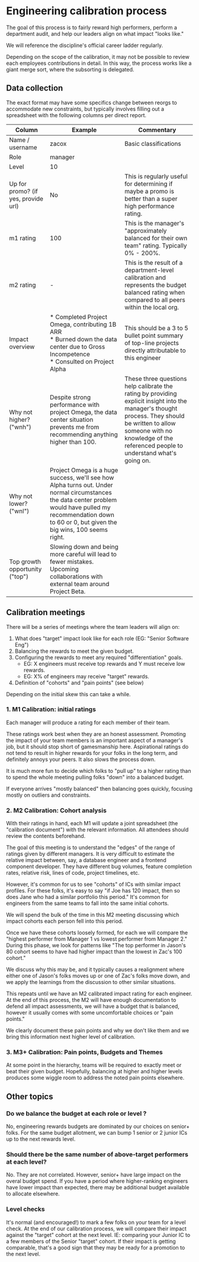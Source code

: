 # Engineering calibration process

The goal of this process is to fairly reward high performers, perform a department audit, and help our leaders align on what impact "looks like."

We will reference the discipline's official career ladder regularly.

Depending on the scope of the calibration, it may not be possible to review each employees contributions in detail. 
In this way, the process works like a giant merge sort, where the subsorting is delegated. 

## Data collection
The exact format may have some specifics change between reorgs to accommodate new constraints, but typically involves filling out a spreadsheet with the following columns per direct report.

| Column | Example| Commentary |
| --- | ---| ---|
| Name / username | zacox | Basic classifications
| Role | manager |
| Level | 10 |
| Up for promo? (if yes, provide url) | No | This is regularly useful for determining if maybe a promo is better than a super high performance rating.|
| m1 rating | 100 | This is the manager's "approximately balanced for their own team" rating. Typically 0% - 200%. |
| m2 rating | - | This is the result of a department-level calibration and represents the budget balanced rating when compared to all peers within the local org. |
|Impact overview| * Completed Project Omega, contributing 1B ARR<br/>* Burned down the data center due to Gross Incompetence<br/>* Consulted on Project Alpha| This should be a 3 to 5 bullet point summary of top-line projects directly attributable to this engineer |
| Why not higher? ("wnh") | Despite strong performance with project Omega, the data center situation prevents me from recommending anything higher than 100. | These three questions help calibrate the rating by providing explicit insight into the manager's thought process. They should be written to allow someone with no knowledge of the referenced people to understand what's going on.
| Why not lower? ("wnl")  | Project Omega is a huge success, we'll see how Alpha turns out. Under normal circumstances the data center problem would have pulled my recommendation down to 60 or 0, but given the big wins, 100 seems right.
| Top growth opportunity ("top") | Slowing down and being more careful will lead to fewer mistakes. Upcoming collaborations with external team around Project Beta.| |


## Calibration meetings

There will be a series of meetings where the team leaders will align on:

1. What does "target" impact look like for each role (EG: "Senior Software Eng")
1. Balancing the rewards to meet the given budget.
1. Configuring the rewards to meet any required "differentiation" goals.
   * EG: X engineers must receive top rewards and Y must receive low rewards.
   * EG: X% of engineers may receive "target" rewards. 
1. Definition of "cohorts" and "pain points" (see below)

Depending on the initial skew this can take a while.

### 1. M1 Calibration: initial ratings
Each manager will produce a rating for each member of their team.

These ratings work best when they are an honest assessment.
Promoting the impact of your team members is an important aspect of a manager's job, but it should stop short of gamesmanship here.
Aspirational ratings do not tend to result in higher rewards for your folks in the long term, and definitely annoys your peers. 
It also slows the process down.

It is much more fun to decide which folks to "pull up" to a higher rating than to spend the whole meeting pulling folks "down" into a balanced budget.

If everyone arrives "mostly balanced" then balancing goes quickly, focusing mostly on outliers and constraints.

### 2.  M2 Calibration: Cohort analysis

With their ratings in hand, each M1 will update a joint spreadsheet (the "calibration document") with the relevant information.
All attendees should review the contents beforehand.

The goal of this meeting is to understand the "edges" of the range of ratings given by different managers.
It is very difficult to estimate the relative impact between, say, a database engineer and a frontend component developer.
They have different bug volumes, feature completion rates, relative risk, lines of code, project timelines, etc.

However, it's common for us to see "cohorts" of ICs with similar impact profiles. For these folks, it's easy to say "if Joe has 120 impact, then so does Jane who had a similar portfolio this period."
It's common for engineers from the same teams to fall into the same initial cohorts.

We will spend the bulk of the time in this M2 meeting discussing which impact cohorts each person fell into this period.

Once we have these cohorts loosely formed, for each we will compare the "highest performer from Manager 1 vs lowest performer from Manager 2."
During this phase, we look for patterns like "The top performer in Jason's 80 cohort seems to have had higher impact than the lowest in Zac's 100 cohort."

We discuss why this may be, and it typically causes a realignment where either one of Jason's folks moves up or one of Zac's folks move down, and we apply the learnings from the discussion to other similar situations.

This repeats until we have an M2 calibrated impact rating for each engineer.
At the end of this process, the M2 will have enough documentation to defend all impact assessments, we will have a budget that is balanced, however it usually comes with some uncomfortable choices or "pain points."

We clearly document these pain points and why we don't like them and we bring this information next higher level of calibration.

### 3. M3+ Calibration: Pain points, Budgets and Themes

At some point in the hierarchy, teams will be required to exactly meet or beat their given budget.
Hopefully, balancing at higher and higher levels produces some wiggle room to address the noted pain points elsewhere.

## Other topics

### Do we balance the budget at each role or level ?

No, engineering rewards budgets are dominated by our choices on senior+ folks.
For the same budget allotment, we can bump 1 senior or 2 junior ICs up to the next rewards level.

### Should there be the same number of above-target performers at each level?

No. They are not correlated. However, senior+ have large impact on the overal budget spend.
If you have a period where higher-ranking engineers have lower impact than expected, there may be additional budget available to allocate elsewhere. 

### Level checks

It's normal (and encouraged!) to mark a few folks on your team for a level check.
At the end of our calibration process, we will compare their impact against the "target" cohort at the next level.
IE: comparing your Junior IC to a few members of the Senior "target" cohort.
If their impact is getting comparable, that's a good sign that they may be ready for a promotion to the next level.
